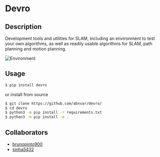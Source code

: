# Devro

## Description
Development tools and utilities for SLAM, including an environment to test your own algorithms, as well as readily usable algorithms for SLAM, path planning and motion planning.

![Environment](https://raw.githubusercontent.com/abnvar/devro/master/res/env.gif)

## Usage

```bash
$ pip install devro
```

or install from source

```bash
$ git clone https://github.com/abnvar/devro/
$ cd devro
$ python3 -m pip install -r requirements.txt
$ python3 -m pip install -e .
```

## Collaborators

- [brunopinto900](https://github.com/brunopinto900)
- [sinha5432](https://github.com/sinha5432)
